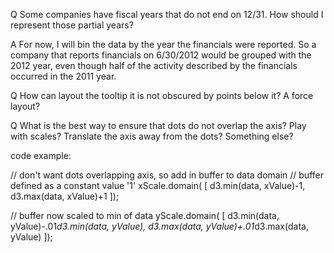 Q Some companies have fiscal years that do not end on 12/31.  How should I represent those partial years?

A For now, I will bin the data by the year the financials were reported.  So a company that reports financials on 6/30/2012 would be grouped with the 2012 year, even though half of the activity described by the financials occurred in the 2011 year.  

Q How can layout the tooltip it is not obscured by points below it? A force layout?

Q What is the best way to ensure that dots do not overlap the axis?  Play with scales?  Translate the axis away from the dots?  Something else?

code example:

  // don't want dots overlapping axis, so add in buffer to data domain
  // buffer defined as a constant value '1'
  xScale.domain(
    [
    d3.min(data, xValue)-1, 
    d3.max(data, xValue)+1
    ]);
  
  // buffer now scaled to min of data
  yScale.domain(
    [
      d3.min(data, yValue)-.01*d3.min(data, yValue), 
      d3.max(data, yValue)+.01*d3.max(data, yValue)
    ]);

